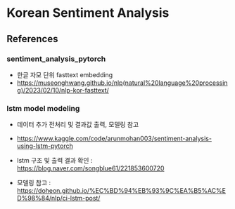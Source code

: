 # Korean Sentiment Analysis

## References

### sentiment_analysis_pytorch
- 한글 자모 단위 fasttext embedding
- https://museonghwang.github.io/nlp(natural%20language%20processing)/2023/02/10/nlp-kor-fasttext/

### lstm model modeling
- 데이터 추가 전처리 및 결과값 출력, 모델링 참고
- https://www.kaggle.com/code/arunmohan003/sentiment-analysis-using-lstm-pytorch

- lstm 구조 및 출력 결과 확인 : https://blog.naver.com/songblue61/221853600720
- 모델링 참고 : https://doheon.github.io/%EC%BD%94%EB%93%9C%EA%B5%AC%ED%98%84/nlp/ci-lstm-post/
